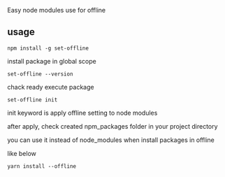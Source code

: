 Easy node modules use for offline

## usage

```
npm install -g set-offline
```
install package in global scope

```
set-offline --version
```
chack ready execute package

```
set-offline init
```
init keyword is apply offline setting to node modules


after apply, check created npm_packages folder in your project directory

you can use it instead of node_modules when install packages in offline

like below
```
yarn install --offline
```
